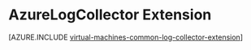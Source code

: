 <properties
    pageTitle="AzureLogCollector VM Extension | Azure"
    description="Describes the AzureLogCollector VM extension, which collects all the log files and brings them together into one location in Azure Storage."
    services="virtual-machines-windows"
    documentationcenter="virtual-machines"
    author="squillace"
    manager="timlt"
    editor="" />
<tags
    ms.assetid="aa033a65-8eb8-4cae-9f91-0f80cbb55ae4"
    ms.service="virtual-machines-windows"
    ms.devlang="powershell"
    ms.topic="article"
    ms.tgt_pltfrm="vm-windows"
    ms.workload="infrastructure"
    ms.date="08/23/2016"
    wacn.date=""
    ms.author="rasquill" />

# AzureLogCollector Extension
[AZURE.INCLUDE [virtual-machines-common-log-collector-extension](../../includes/virtual-machines-common-log-collector-extension.md)]

